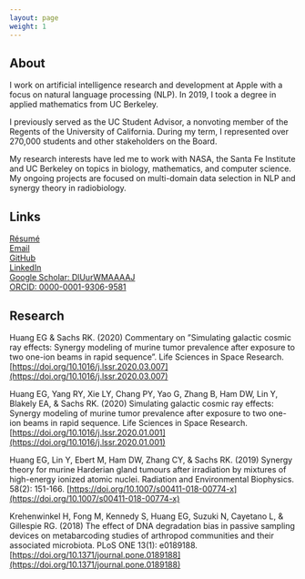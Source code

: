 ```yaml
---
layout: page
weight: 1
---
```


## About 
I work on artificial intelligence research and development at Apple with a focus on natural language processing (NLP). In 2019, I took a degree in applied mathematics from UC Berkeley.

I previously served as the UC Student Advisor, a nonvoting member of the Regents of the University of California. During my term, I represented over 270,000 students and other stakeholders on the Board.  

My research interests have led me to work with NASA, the Santa Fe Institute and UC Berkeley on topics in biology, mathematics, and computer science. My ongoing projects are focused on multi-domain data selection in NLP and synergy theory in radiobiology.

## Links
[Résumé](http://nbviewer.jupyter.org/github/eghuang/cv/blob/master/resume.pdf)  
[Email](mailto:edwardghg@gmail.com)  
[GitHub](https://github.com/eghuang)  
[LinkedIn](https://www.linkedin.com/in/eghuang)  
[Google Scholar: DlUurWMAAAAJ](https://scholar.google.com/citations?user=DlUurWMAAAAJ)  
[ORCID: 0000-0001-9306-9581](https://orcid.org/0000-0001-9306-9581)  
<!-- [Facebook](https://www.facebook.com/UCStudentAdvisor)  
[Twitter](https://twitter.com/EdwardGHuang)   
[Instagram](https://instagram.com/EdwardGHuang) -->

## Research

Huang EG & Sachs RK. (2020) Commentary on ”Simulating galactic cosmic ray effects: Synergy modeling of murine tumor prevalence after exposure to two one-ion beams in rapid sequence”. Life Sciences in Space Research.  
[https://doi.org/10.1016/j.lssr.2020.03.007](https://doi.org/10.1016/j.lssr.2020.03.007)  

Huang EG, Yang RY, Xie LY, Chang PY, Yao G, Zhang B, Ham DW, Lin Y, Blakely EA, & Sachs RK. (2020) Simulating galactic cosmic ray effects: Synergy modeling of murine tumor prevalence after exposure to two one-ion beams in rapid sequence. Life Sciences in Space Research.  
[https://doi.org/10.1016/j.lssr.2020.01.001](https://doi.org/10.1016/j.lssr.2020.01.001)

Huang EG, Lin Y, Ebert M, Ham DW, Zhang CY, & Sachs RK. (2019) Synergy theory for murine Harderian gland tumours after irradiation by mixtures of high-energy ionized atomic nuclei. Radiation and Environmental Biophysics. 58(2): 151-166.
[https://doi.org/10.1007/s00411-018-00774-x](https://doi.org/10.1007/s00411-018-00774-x)

Krehenwinkel H, Fong M, Kennedy S, Huang EG, Suzuki N, Cayetano L, & Gillespie RG. (2018) The effect of DNA degradation bias in passive sampling devices on metabarcoding studies of arthropod communities and their associated microbiota. PLoS ONE 13(1): e0189188.  
[https://doi.org/10.1371/journal.pone.0189188](https://doi.org/10.1371/journal.pone.0189188)



